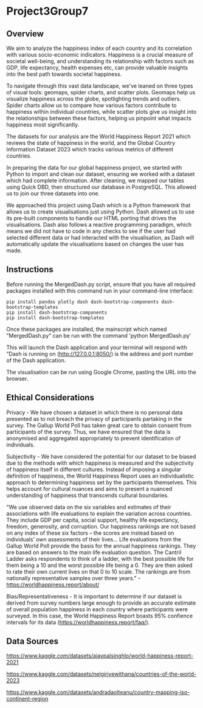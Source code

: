 # Project3Group7

## Overview

We aim to analyze the happiness index of each country and its correlation with various socio-economic indicators. Happiness is a crucial measure of societal well-being, and understanding its relationship with factors such as GDP, life expectancy, health expenses etc, can provide valuable insights into the best path towards societal happiness.

To navigate through this vast data landscape, we've leaned on three types of visual tools: geomaps, spider charts, and scatter plots. Geomaps help us visualize happiness across the globe, spotlighting trends and outliers. Spider charts allow us to compare how various factors contribute to happiness within individual countries, while scatter plots give us insight into the relationships between these factors, helping us pinpoint what impacts happiness most significantly.

The datasets for our analysis are the World Happiness Report 2021 which reviews the state of happiness in the world, and the Global Country Information Dataset 2023 which tracks various metrics of different countries.

In preparing the data for our global happiness project, we started with Python to import and clean our dataset, ensuring we worked with a dataset which had complete information.
After cleaning, we mapped our tables using Quick DBD, then structured our database in PostgreSQL. This allowed us to join our three datasets into one.

We approached this project using Dash which is a Python framework that allows us to create visualisations just using Python.
Dash allowed us to use its pre-built components to handle our HTML porting that drives the visualisations. Dash also follows a reactive programming paradigm, which means we did not have to code in any checks to see if the user had selected different data or had interacted with the visualisation, as Dash will automatically update the visualisations based on changes the user has made.

## Instructions

Before running the MergedDash.py script, ensure that you have all required packages installed with this command run in your command-line interface:

    pip install pandas plotly dash dash-bootstrap-components dash-bootstrap-templates
    pip install dash-bootstrap-components
    pip install dash-bootstrap-templates    

Once these packages are installed, the mainscript which named "MergedDash.py" can be run with the command 'python MergedDash.py'

This will launch the Dash application and your terminal will respond with "Dash is running on (http://127.0.0.1:8050/) is the address and port number of the Dash application.

The visualisation can be run using Google Chrome, pasting the URL into the browser.

## Ethical Considerations

Privacy - We have chosen a dataset in which there is no personal data presented as to not breach the privacy of participants partaking in the survey. The Gallup World Poll has taken great care to obtain consent from participants of the survey. Thus, we have ensured that the data is anonymised and aggregated appropriately to prevent identification of individuals.

Subjectivity - We have considered the potential for our dataset to be biased due to the methods with which happiness is measured and the subjectivity of happiness itself in different cultures. Instead of imposing a singular definition of happiness, the World Happiness Report uses an individualistic approach to determining happiness set by the participants themselves. This helps account for cultural nuances and aims to present a nuanced understanding of happiness that transcends cultural boundaries.

"We use observed data on the six variables and estimates of their associations with life evaluations to explain the variation across countries. They include GDP per capita, social support, healthy life expectancy, freedom, generosity, and corruption. Our happiness rankings are not based on any index of these six factors – the scores are instead based on individuals’ own assessments of their lives... Life evaluations from the Gallup World Poll provide the basis for the annual happiness rankings. They are based on answers to the main life evaluation question. The Cantril Ladder asks respondents to think of a ladder, with the best possible life for them being a 10 and the worst possible life being a 0. They are then asked to rate their own current lives on that 0 to 10 scale. The rankings are from nationally representative samples over three years." - https://worldhappiness.report/about/

Bias/Representativeness - It is important to determine if our dataset is derived from survey numbers large enough to provide an accurate estimate of overall population happiness in each country where participants were surveyed. In this case, the World Happiness Report boasts 95% confience intervals for its data (https://worldhappiness.report/faq/).

## Data Sources

https://www.kaggle.com/datasets/ajaypalsinghlo/world-happiness-report-2021

https://www.kaggle.com/datasets/nelgiriyewithana/countries-of-the-world-2023

https://www.kaggle.com/datasets/andradaolteanu/country-mapping-iso-continent-region

